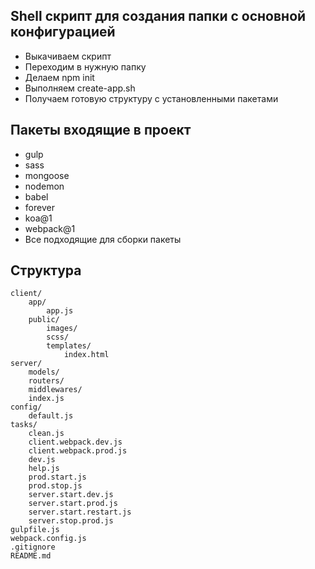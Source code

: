 ## Shell скрипт для создания папки с основной конфигурацией

- Выкачиваем скрипт
- Переходим в нужную папку
- Делаем npm init
- Выполняем create-app.sh
- Получаем готовую структуру с установленными пакетами

## Пакеты входящие в проект
- gulp
- sass
- mongoose
- nodemon
- babel
- forever
- koa@1
- webpack@1
- Все подходящие для сборки пакеты

## Структура

```
client/
    app/
        app.js
    public/
        images/
        scss/
        templates/
            index.html
server/
    models/
    routers/
    middlewares/
    index.js
config/
    default.js
tasks/
    clean.js
    client.webpack.dev.js
    client.webpack.prod.js
    dev.js
    help.js
    prod.start.js
    prod.stop.js
    server.start.dev.js
    server.start.prod.js
    server.start.restart.js
    server.stop.prod.js
gulpfile.js
webpack.config.js
.gitignore
README.md
```
